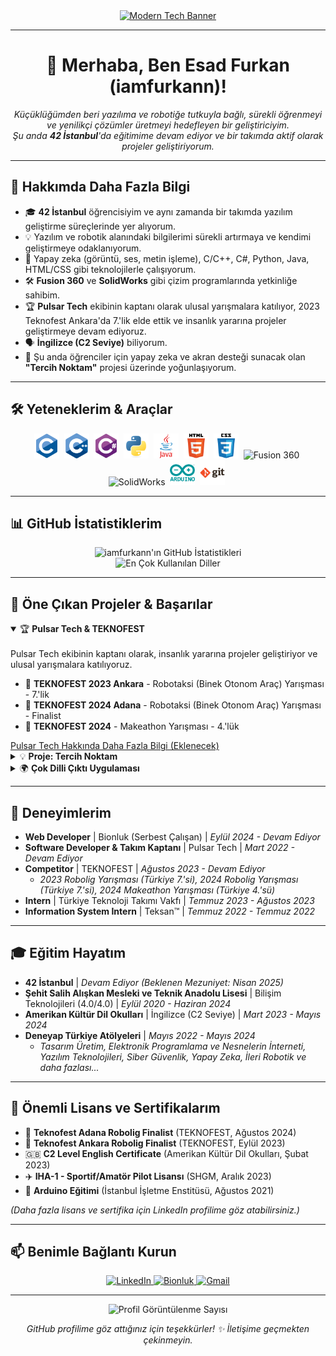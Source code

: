 <div align="center">
  <a href="[İSTEĞE BAĞLI - PORTFOLYO SİTENİZİN LİNKİ]">
    <img src="https://images.unsplash.com/photo-1519389950473-47ba0277781c?ixlib=rb-4.0.3&ixid=M3wxMjA3fDB8MHxwaG90by1wYWdlfHx8fGVufDB8fHx8fA%3D%3D&auto=format&fit=crop&w=1120&q=80" alt="Modern Tech Banner" width="900"/>
    </a>
</div>

---

<div align="center">
  <h1>👋 Merhaba, Ben Esad Furkan (iamfurkann)!</h1>
  <p>
    <em>Küçüklüğümden beri yazılıma ve robotiğe tutkuyla bağlı, sürekli öğrenmeyi ve yenilikçi çözümler üretmeyi hedefleyen bir geliştiriciyim.<br /> 
    Şu anda <strong>42 İstanbul</strong>'da eğitimime devam ediyor ve bir takımda aktif olarak projeler geliştiriyorum.</em>
  </p>
</div>

---

## 🚀 Hakkımda Daha Fazla Bilgi

* 🎓 **42 İstanbul** öğrencisiyim ve aynı zamanda bir takımda yazılım geliştirme süreçlerinde yer alıyorum.
* 💡 Yazılım ve robotik alanındaki bilgilerimi sürekli artırmaya ve kendimi geliştirmeye odaklanıyorum.
* 🤖 Yapay zeka (görüntü, ses, metin işleme), C/C++, C#, Python, Java, HTML/CSS gibi teknolojilerle çalışıyorum.
* 🛠️ **Fusion 360** ve **SolidWorks** gibi çizim programlarında yetkinliğe sahibim.
* 🏆 **Pulsar Tech** ekibinin kaptanı olarak ulusal yarışmalara katılıyor, 2023 Teknofest Ankara'da 7.'lik elde ettik ve insanlık yararına projeler geliştirmeye devam ediyoruz.
* 🗣️ **İngilizce (C2 Seviye)** biliyorum.
* 🎯 Şu anda öğrenciler için yapay zeka ve akran desteği sunacak olan **"Tercih Noktam"** projesi üzerinde yoğunlaşıyorum.

---

## 🛠️ Yeteneklerim & Araçlar

<p align="center">
  <img src="https://raw.githubusercontent.com/devicons/devicon/master/icons/c/c-original.svg" alt="C" width="40" height="40" title="C"/>&nbsp;
  <img src="https://raw.githubusercontent.com/devicons/devicon/master/icons/cplusplus/cplusplus-original.svg" alt="C++" width="40" height="40" title="C++"/>&nbsp;
  <img src="https://raw.githubusercontent.com/devicons/devicon/master/icons/csharp/csharp-original.svg" alt="C#" width="40" height="40" title="C#"/>&nbsp;
  <img src="https://raw.githubusercontent.com/devicons/devicon/master/icons/python/python-original.svg" alt="Python" width="40" height="40" title="Python"/>&nbsp;
  <img src="https://raw.githubusercontent.com/devicons/devicon/master/icons/java/java-original-wordmark.svg" alt="Java" width="40" height="40" title="Java"/>&nbsp;
  <img src="https://raw.githubusercontent.com/devicons/devicon/master/icons/html5/html5-original-wordmark.svg" alt="HTML5" width="40" height="40" title="HTML5"/>&nbsp;
  <img src="https://raw.githubusercontent.com/devicons/devicon/master/icons/css3/css3-original-wordmark.svg" alt="CSS3" width="40" height="40" title="CSS3"/>&nbsp;
  <img src="https://img.icons8.com/color/48/autodesk-fusion-360.png" alt="Fusion 360" width="40" height="40" title="Autodesk Fusion 360"/>&nbsp;
  <img src="https://img.icons8.com/color/48/solidworks.png" alt="SolidWorks" width="40" height="40" title="SolidWorks"/>&nbsp;
  <img src="https://raw.githubusercontent.com/devicons/devicon/master/icons/arduino/arduino-original-wordmark.svg" alt="Arduino" width="40" height="40" title="Arduino"/>&nbsp;
  <img src="https://raw.githubusercontent.com/devicons/devicon/master/icons/git/git-original-wordmark.svg" alt="Git" width="40" height="40" title="Git"/>&nbsp;
</p>

---

## 📊 GitHub İstatistiklerim

<p align="center">
  <img src="https://github-readme-stats.vercel.app/api?username=iamfurkann&show_icons=true&theme=tokyonight&hide_border=true&count_private=true&include_all_commits=true" alt="iamfurkann'ın GitHub İstatistikleri" />
  <br/>
  <img src="https://github-readme-stats.vercel.app/api/top-langs/?username=iamfurkann&layout=compact&theme=tokyonight&hide_border=true&langs_count=8" alt="En Çok Kullanılan Diller" />
  </p>

---

## 🌟 Öne Çıkan Projeler & Başarılar

<details open>
  <summary>🏆 <strong>Pulsar Tech & TEKNOFEST</strong></summary>
  <br/>
  Pulsar Tech ekibinin kaptanı olarak, insanlık yararına projeler geliştiriyor ve ulusal yarışmalara katılıyoruz.
  <ul>
    <li>🥇 <strong>TEKNOFEST 2023 Ankara</strong> - Robotaksi (Binek Otonom Araç) Yarışması - 7.'lik</li>
    <li>🏅 <strong>TEKNOFEST 2024 Adana</strong> - Robotaksi (Binek Otonom Araç) Yarışması - Finalist</li>
    <li>🏅 <strong>TEKNOFEST 2024</strong> - Makeathon Yarışması - 4.'lük</li>
  </ul>
  <a href="[https://www.linkedin.com/company/pulsar-tech-team/]">Pulsar Tech Hakkında Daha Fazla Bilgi (Eklenecek)</a>
</details>

<details>
  <summary>💡 <strong>Proje: Tercih Noktam</strong></summary>
  <br/>
  Öğrencilerin üniversite tercih dönemlerinde yapay zeka ve akranlarıyla etkileşim kurarak bilinçli kararlar almalarını sağlayacak bir web platformu geliştiriyoruz.
  <br/>
  <em>Kullanılan Teknolojiler: [Projede Kullanılan Temel Teknolojiler Eklenecek]</em>
  <br/>
  <a href="[TERCİH NOKTAM PROJE LİNKİ (varsa)]">Projeyi İncele (Eklenecek)</a>
</details>

<details>
  <summary>🌍 <strong>Çok Dilli Çıktı Uygulaması</strong></summary>
  <br/>
  Farklı dilleri çözümleyebilen ve kullanıcıya anlamlı çıktılar sunabilen bir uygulama geliştirdim. Bu proje, özellikle yapay zeka ve metin işleme alanındaki yeteneklerimi sergilemektedir.
  <br/>
  <em>Kullanılan Teknolojiler: [Projede Kullanılan Temel Teknolojiler Eklenecek]</em>
</details>

---

## 💼 Deneyimlerim

* **Web Developer** | Bionluk (Serbest Çalışan) | <em>Eylül 2024 - Devam Ediyor</em>
* **Software Developer & Takım Kaptanı** | Pulsar Tech | <em>Mart 2022 - Devam Ediyor</em>
* **Competitor** | TEKNOFEST | <em>Ağustos 2023 - Devam Ediyor</em>
    * <em>2023 Robolig Yarışması (Türkiye 7.'si), 2024 Robolig Yarışması (Türkiye 7.'si), 2024 Makeathon Yarışması (Türkiye 4.'sü)</em>
* **Intern** | Türkiye Teknoloji Takımı Vakfı | <em>Temmuz 2023 - Ağustos 2023</em>
* **Information System Intern** | Teksan™ | <em>Temmuz 2022 - Temmuz 2022</em>

---

## 🎓 Eğitim Hayatım

* **42 İstanbul** | <em>Devam Ediyor (Beklenen Mezuniyet: Nisan 2025)</em>
* **Şehit Salih Alışkan Mesleki ve Teknik Anadolu Lisesi** | Bilişim Teknolojileri (4.0/4.0) | <em>Eylül 2020 - Haziran 2024</em>
* **Amerikan Kültür Dil Okulları** | İngilizce (C2 Seviye) | <em>Mart 2023 - Mayıs 2024</em>
* **Deneyap Türkiye Atölyeleri** | <em>Mayıs 2022 - Mayıs 2024</em>
    * <em>Tasarım Üretim, Elektronik Programlama ve Nesnelerin İnterneti, Yazılım Teknolojileri, Siber Güvenlik, Yapay Zeka, İleri Robotik ve daha fazlası...</em>

---

## 📜 Önemli Lisans ve Sertifikalarım

* 🥇 **Teknofest Adana Robolig Finalist** (TEKNOFEST, Ağustos 2024)
* 🏅 **Teknofest Ankara Robolig Finalist** (TEKNOFEST, Eylül 2023)
* 🇬🇧 **C2 Level English Certificate** (Amerikan Kültür Dil Okulları, Şubat 2023)
* ✈️ **IHA-1 - Sportif/Amatör Pilot Lisansı** (SHGM, Aralık 2023)
* 🤖 **Arduino Eğitimi** (İstanbul İşletme Enstitüsü, Ağustos 2021)

*(Daha fazla lisans ve sertifika için LinkedIn profilime göz atabilirsiniz.)*

---

## 📫 Benimle Bağlantı Kurun

<p align="center">
  <a href="[LİNKEDIN PROFİL LİNKİNİZİ BURAYA EKLEYİN]" target="_blank">
    <img src="https://img.shields.io/badge/LinkedIn-0077B5?style=for-the-badge&logo=linkedin&logoColor=white" alt="LinkedIn"/>
  </a>
  <a href="https://bionluk.com/esadfurkanduman" target="_blank">
    <img src="https://img.shields.io/badge/Bionluk-FF7F00?style=for-the-badge&logo=buy-me-a-coffee&logoColor=white" alt="Bionluk"/>
    </a>
  <a href="mailto:[E-POSTA ADRESİNİZİ BURAYA EKLEYİN]" target="_blank">
    <img src="https://img.shields.io/badge/Gmail-D14836?style=for-the-badge&logo=gmail&logoColor=white" alt="Gmail"/>
  </a>
  </p>

---

<div align="center">
  <p><img src="https://komarev.com/ghpvc/?username=iamfurkann&label=Profil%20Görüntülenme&color=0e75b6&style=flat-square" alt="Profil Görüntülenme Sayısı" /></p>
  <p><em>GitHub profilime göz attığınız için teşekkürler! ✨ İletişime geçmekten çekinmeyin.</em></p>
</div>
